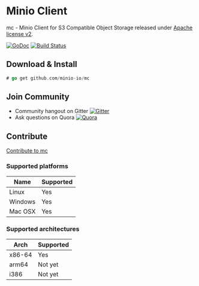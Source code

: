 # Minio Client

mc - Minio Client for S3 Compatible Object Storage released under [Apache license v2](./LICENSE).

[![GoDoc](http://img.shields.io/badge/go-documentation-blue.svg?style=flat-square)](http://godoc.org/github.com/minio-io/mc) [![Build Status](https://travis-ci.org/minio-io/mc.svg)](https://travis-ci.org/minio-io/mc)

## Download & Install

```go
# go get github.com/minio-io/mc
```

## Join Community
* Community hangout on Gitter    [![Gitter](https://badges.gitter.im/Join%20Chat.svg)](https://gitter.im/Minio-io/minio?utm_source=badge&utm_medium=badge&utm_campaign=pr-badge&utm_content=badge)
* Ask questions on Quora  [![Quora](http://upload.wikimedia.org/wikipedia/commons/thumb/5/57/Quora_logo.svg/55px-Quora_logo.svg.png)](http://www.quora.com/Minio)

## Contribute

[Contribute to mc](./CONTRIBUTING.md)

### Supported platforms

| Name  | Supported |
| ------------- | ------------- |
| Linux  | Yes  |
| Windows | Yes |
| Mac OSX | Yes |

### Supported architectures

| Arch | Supported |
| ------------- | ------------- |
| x86-64 | Yes |
| arm64 | Not yet|
| i386 | Not yet |
